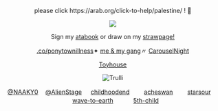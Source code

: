 <p align=center> please click https://arab.org/click-to-help/palestine/ ! 🍉
<p align=center> <img src=https://komarev.com/ghpvc/?username=NAAKY0&color=af8150&style=flat-square&label=:3&abbreviated=true&base=200>
<p align=center> Sign my <a href="https://alienstage.atabook.org/">atabook</a> or draw on my <a href="https://naaky0.straw.page/">strawpage!</a> 
<p align=center> <a href="https://rentry.co/ponytownillness">.co/ponytownillness</a>✦ <a href="https://rentry.co/carouselnightdevs">me & my gang</a>〃 <a href="https://x.com/carouselnights">CarouselNight</a> 
<p align=center> <a href="https://toyhou.se/NAAKY0">Toyhouse</a>
<p align=center> <body><img src="https://files.catbox.moe/nfo4md.png" alt="Trulli"</body>
<p align=center> <a href="https://github.com/naaky0">@NAAKY0</a>  ㅤ<a href="https://github.com/Alienstage">@AlienStage</a> ㅤ <a href="https://github.com/childhoodend">childhoodend</a> ㅤ ㅤ<a href="https://github.com/acheswan">acheswan</a> ㅤ ㅤ<a href="https://github.com/starsour">starsour</a> ㅤ ㅤ<a href="https://github.com/wave-to-earth">wave-to-earth</a>  ㅤㅤ ㅤ<a href="https://github.com/5th-child">5th-child</a>
